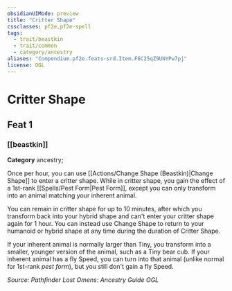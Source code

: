 ```yaml
---
obsidianUIMode: preview
title: "Critter Shape"
cssclasses: pf2e,pf2e-spell
tags:
  - trait/beastkin
  - trait/common
  - category/ancestry
aliases: "Compendium.pf2e.feats-srd.Item.F6C25qZ9UNYPw7pj"
license: OGL
---
```

# Critter Shape
## Feat 1
### [[beastkin]]

**Category** ancestry; 




Once per hour, you can use [[Actions/Change Shape (Beastkin)|Change Shape]] to enter a critter shape. While in critter shape, you gain the effect of a 1st-rank [[Spells/Pest Form|Pest Form]], except you can only transform into an animal matching your inherent animal.

You can remain in critter shape for up to 10 minutes, after which you transform back into your hybrid shape and can't enter your critter shape again for 1 hour. You can instead use Change Shape to return to your humanoid or hybrid shape at any time during the duration of Critter Shape.

If your inherent animal is normally larger than Tiny, you transform into a smaller, younger version of the animal, such as a Tiny bear cub. If your inherent animal has a fly Speed, you can turn into that animal (unlike normal for 1st-rank _pest form_), but you still don't gain a fly Speed.

*Source: Pathfinder Lost Omens: Ancestry Guide*
*OGL*